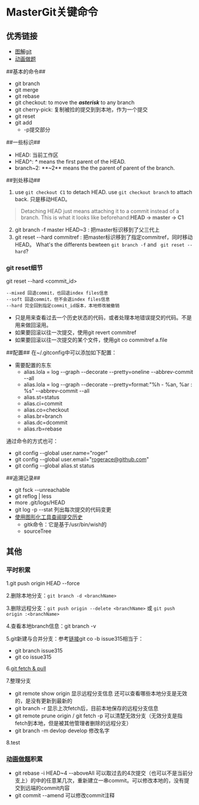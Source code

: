 MasterGit关键命令
============

## 优秀链接
* [图解git](https://marklodato.github.io/visual-git-guide/index-zh-cn.html)
* [动画做题][1]

##基本的命令##
* git branch
* git merge
* git rebase
* git checkout: to move the ***asterisk*** to any branch
* git cherry-pick: 复制被捡的提交到到本地，作为一个提交
* git reset
* git add
  - -p提交部分

##一些标识##
* HEAD: 当前工作区
* HEAD^: ***^*** means the first parent of the HEAD.
* branch~2: **~2** means the the parent of parent of the branch.

##到处移动##
1. use `git checkout C1` to detach HEAD. use `git checkout branch` to attach back. 只是移动HEAD。
> Detaching HEAD just means attaching it to a commit instead of a branch. This is what it looks like beforehand:**HEAD -> master -> C1**

2. git branch -f master HEAD~3 : 把master标识移到了父三代上
3. git reset --hard commitref : 把master标识移到了指定commitref，同时移动HEAD。
What's the differents bewteen `git branch -f` and ` git reset --hard`?

### git reset细节

git reset --hard <commit_id>

```
--mixed 回退commit，也回退index files信息
--soft 回退commit，但不会退index files信息
--hard 完全回到指定commit_id版本，本地修改被撤销
```

* 只是用来查看过去一个历史状态的代码，或者处理本地错误提交的代码。不是用来做回滚用。
* 如果要回滚以往一次提交，使用git revert commitref
* 如果要回滚以往一次提交的某个文件，使用git co commitref a.file

##配置##
在~/.gitconfig中可以添加如下配置：

* 需要配置的东东
  - alias.lola = log --graph --decorate --pretty=oneline --abbrev-commit --all
  - alias.lola = log --graph --decorate --pretty=format:"%h - %an, %ar : %s" --abbrev-commit --all
  - alias.st=status
  - alias.ci=commit
  - alias.co=checkout
  - alias.br=branch
  - alias.dc=dcommit
  - alias.rb=rebase
  

通过命令的方式也可：

* git config --global user.name="roger"
* git config --global user.email="rogerace@github.com"
* git config --global alias.st status

##追溯记录##

* git fsck --unreachable
* git reflog | less
* more .git/logs/HEAD 
* git log -p --stat 列出每次提交的代码变更
* [使用图形化工具查阅提交历史](https://git-scm.com/book/zh/v1/Git-%E5%9F%BA%E7%A1%80-%E6%9F%A5%E7%9C%8B%E6%8F%90%E4%BA%A4%E5%8E%86%E5%8F%B2)
  - gitk命令：它是基于/usr/bin/wish的
  - sourceTree

## 其他
### 平时积累

1.git push origin HEAD --force

2.删除本地分支：`git branch -d <branchName>`

3.删除远程分支：`git push origin --delete <branchName>` 或 `git push origin :<branchName>`

4.查看本地branch信息：git branch -v

5.git新建与合并分支：参考[链接](https://git-scm.com/book/zh/v1/Git-%E5%88%86%E6%94%AF-%E5%88%86%E6%94%AF%E7%9A%84%E6%96%B0%E5%BB%BA%E4%B8%8E%E5%90%88%E5%B9%B6)git co -b issue315相当于：

* git branch issue315
* git co issue315

6.[git fetch & pull](http://blog.csdn.net/liangxiaozhang/article/details/8281047)

7.整理分支

* git remote show origin 显示远程分支信息 还可以查看哪些本地分支是无效的，是没有更新到最新的
* git branch -r 显示上次fetch后，目前本地保存的远程分支信息
* git remote prune origin / git fetch -p 可以清楚无效分支（无效分支是指fetch到本地，但是被其他管理者删除的远程分支）
* git branch -m devlop develop 修改名字

8.test

### [动画做题][1]积累
* git rebase -i HEAD~4 --aboveAll 可以取过去的4次提交（也可以不是当前分支上）的中的任意某几次，重新建立一串commit。可以修改本地的，没有提交到远端的commit内容
* git commit --amend 可以修改commit注释



[1]:http://pcottle.github.io/learnGitBranching/ "null"
[撤销、回滚提交]:http://gitbook.liuhui998.com/4_9.html




